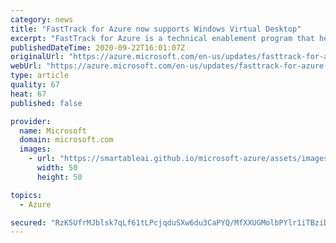 ```yaml
---
category: news
title: "FastTrack for Azure now supports Windows Virtual Desktop"
excerpt: "FastTrack for Azure is a technical enablement program that helps customers with rapid and effective design and deployment of cloud solutions. "
publishedDateTime: 2020-09-22T16:01:07Z
originalUrl: "https://azure.microsoft.com/en-us/updates/fasttrack-for-azure-now-supports-windows-virtual-desktop/"
webUrl: "https://azure.microsoft.com/en-us/updates/fasttrack-for-azure-now-supports-windows-virtual-desktop/"
type: article
quality: 67
heat: 67
published: false

provider:
  name: Microsoft
  domain: microsoft.com
  images:
    - url: "https://smartableai.github.io/microsoft-azure/assets/images/organizations/microsoft.com-50x50.jpg"
      width: 50
      height: 50

topics:
  - Azure

secured: "RzK5UfrMJblsk7qLf61tLPcjqduSXw6du3CaPYQ/MfXXUGMolbPYlr1iTBziD03+EXXHMr9Sz+fwN1wY21/vAOpLy//3bNKVrt3mmBIKd/7FdFfUefT+u328iJNqKQX+mrLtaEQZ0MY15u2dHPYfsQh7szch1ZFBCUbcOUe+FhZUBGPhLAX6ylgTh/JBHYD7vqfLoviSgk0FLjbq2q3TXvVki9QcPeCBnaSBhJrcLCGkHU8yPae3VZAwdUwcGQXpjEKIjlXW90/gwy6VjZY3pKWFK/t+MDdLlZu96BLEzoyqUxizgolR59y+orcy+V0v46O4kLgQYXZRhMtx0wGx9OkkbW5ddMy9Hvg181xndDM=;4QhPuUEQjGRmPvDki9SP0Q=="
---
```


